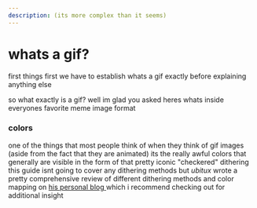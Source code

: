 ```yaml
---
description: (its more complex than it seems)
---
```


# whats a gif?

first things first we have to establish whats a gif exactly before explaining anything else  
  
so what exactly is a gif? well im glad you asked heres whats inside everyones favorite meme image format

### colors

one of the things that most people think of when they think of gif images \(aside from the fact that they are animated\) its the really awful colors that generally are visible in the form of that pretty iconic "checkered" dithering  
this guide isnt going to cover any dithering methods but _ubitux_ wrote a pretty comprehensive review of different dithering methods and color mapping on [his personal blog ](http://blog.pkh.me/p/21-high-quality-gif-with-ffmpeg.html)which i recommend checking out for additional insight

